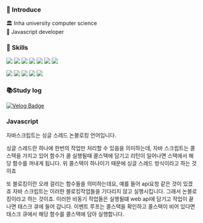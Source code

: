 ### 👋 Introduce
🏛 Inha university computer science<br>
👤 Javascript developer<br> 

### 💪 Skills
<p align="left">
<img src="https://img.shields.io/badge/Html5-E34F26?style=flat-square&logo=html5&logoColor=white" />
<img src="https://img.shields.io/badge/Css3-1572B6?style=flat-square&logo=css3&logoColor=white" />  
<img src="https://img.shields.io/badge/JavaScript-F7DF1E?style=flat-square&logo=javascript&logoColor=white"/>
<img src="https://img.shields.io/badge/TypeScript-3178C6?style=flat-square&logo=typescript&logoColor=white"/>
<img src="https://img.shields.io/badge/React-41BADB?style=flat-square&logo=react&logoColor=white" />
<img src="https://img.shields.io/badge/Node.js-339933?style=flat-square&logo=node.js&logoColor=white" />
<img src="https://img.shields.io/badge/Express-000000?style=flat-square&logo=express&logoColor=white" />
</p>

<p align="left">
<img src="https://img.shields.io/badge/MySQL-4479A1?style=flat-square&logo=mysql&logoColor=white" />
<img src="https://img.shields.io/badge/Redis-DC382D?style=flat-square&logo=redis&logoColor=white" />
<img src="https://img.shields.io/badge/Amazon AWS-232F3E?style=flat-square&logo=aws&logoColor=white" />
<img src="https://img.shields.io/badge/Amazon S3-569A31?style=flat-square&logo=s3&logoColor=white" />
<img src="https://img.shields.io/badge/Vultr-007BFC?style=flat-square&logo=vultr&logoColor=white" />
</p>

### 📚Study log
[![Velog Badge](http://img.shields.io/badge/-Velog-20c997?style=flat&link=https://velog.io/@gkqkehs7)](https://velog.io/@gkqkehs7)

### Javascript
자바스크립트는 싱글 스레드 논블로킹 언어입니다.

싱글 스레드란 하나에 한번의 작업만 처리할 수 있음을 의미하는데, 자바 스크립트는 콜 스택을 가지고 있어 함수가 콜 실행될때 콜스택에 담기고 리턴이 일어나면 스택에서 해당 함수를 꺼내게 됩니다. 위 콜스택이 하나이기 때문에 싱글 스레드 방식이라고 하는 것이죠

또 블로킹이란 오래 걸리는 함수들을 의미하는데요, 예를 들어 api요청 같은 것이 있겠죠 자바 스크립트는 이러한 블로킹작업들을 기다리지 않고 실행시킵니다. 그래서 논블로킹이라고 하는 것이죠. 이러한 비동기 작업들은 실행될떄 web api에 담기고 작업이 끝나면 태스크 큐에 들어 갑니다. 이벤트 루프는 콜스택을 확인하고 콜스택이 비어 있다면 태스크 큐에서 해당 함수를 콜스택에 담아 실행합니다.

